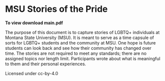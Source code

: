 # MSU Stories of the Pride
**To view download main.pdf**

The purpose of this document is to capture stories of LGBTQ+ individuals at 
Montana State University (MSU). It is meant to serve as a time capsule of sorts 
for LGBTQ+ students and the community at MSU. One hope is future students can 
look back and see how their community has changed over time. The stories are 
not required to meet any standards; there are no assigned topics nor length 
limit. Participants wrote about what is meaningful to them and their personal 
experiences.  

Licensed under cc-by-4.0
